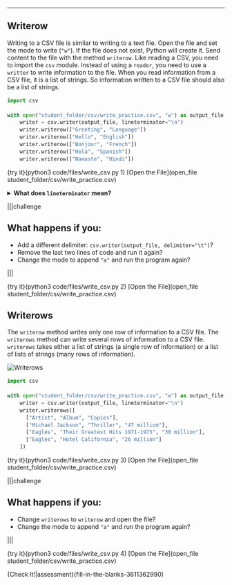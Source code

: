 ----------

## Writerow

Writing to a CSV file is similar to writing to a text file. Open the file and set the mode to write (`"w"`). If the file does not exist, Python will create it. Send content to the file with the method `writerow`. Like reading a CSV, you need to import the `csv` module. Instead of using a `reader`, you need to use a `writter` to write information to the file. When you read information from a CSV file, it is a list of strings. So information written to a CSV file should also be a list of strings.

```python
import csv

with open("student_folder/csv/write_practice.csv", "w") as output_file:
    writer = csv.writer(output_file, lineterminator="\n")
    writer.writerow(["Greeting", "Language"])
    writer.writerow(["Hello", "English"])
    writer.writerow(["Bonjour", "French"])
    writer.writerow(["Hola", "Spanish"])
    writer.writerow(["Namaste", "Hindi"])
```

{try it}(python3 code/files/write_csv.py 1)
[Open the File](open_file student_folder/csv/write_practice.csv)

<details>
  <summary><strong>What does <code>lineterminator</code> mean?</strong></summary>
  The <code>csv</code> writer ends each line with the escape characters <code>\r\n</code>. The combination of two different escape characters causes the following warning.<img src=".guides/images/lineterminator.png" />Changing the <code>lineterminator</code> to <code>\n</code> will remove this warning because there will only be one escape character at the end of each line.
</details>

|||challenge
## What happens if you:
* Add a different delimiter: `csv.writer(output_file, delimiter="\t")`?
* Remove the last two lines of code and run it again?
* Change the mode to append `"a"` and run the program again?

|||

{try it}(python3 code/files/write_csv.py 2)
[Open the File](open_file student_folder/csv/write_practice.csv)

## Writerows

The `writerow` method writes only one row of information to a CSV file. The `writerows` method can write several rows of information to a CSV file. `writerows` takes either a list of strings (a single row of information) or a list of lists of strings (many rows of information).

![Writerows](.guides/images/writerows.png)

```python
import csv

with open("student_folder/csv/write_practice.csv", "w") as output_file:
    writer = csv.writer(output_file, lineterminator="\n")
    writer.writerows([
      ["Artist", "Album", "Copies"],
      ["Michael Jackson", "Thriller", "47 million"],
      ["Eagles", "Their Greatest Hits 1971-1975", "38 million"],
      ["Eagles", "Hotel California", "26 million"]
    ])
```

{try it}(python3 code/files/write_csv.py 3)
[Open the File](open_file student_folder/csv/write_practice.csv)

|||challenge
## What happens if you:
* Change `writerows` to `writerow` and open the file?
* Change the mode to append `"a"` and run the program again?

|||

{try it}(python3 code/files/write_csv.py 4)
[Open the File](open_file student_folder/csv/write_practice.csv)

{Check It!|assessment}(fill-in-the-blanks-3611362990)

